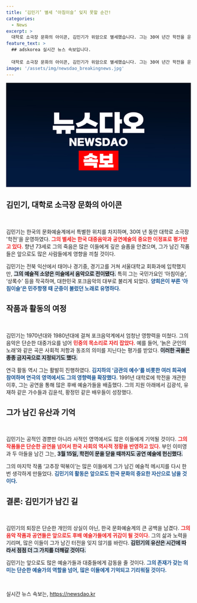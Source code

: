 ```yaml
---
title: ‘김민기’ 별세 ‘아침이슬’ 잊지 못할 순간!
categories:
  - News
excerpt: >
  대학로 소극장 문화의 아이콘, 김민기가 위암으로 별세했습니다. 그는 30여 년간 학전을 운영하며 수많은 예술인을 배출한 대한민국 포크 음악의 대부로, 후배들에게 길을 밝혀주었습니다.
feature_text: >
  ## adskorea 실시간 뉴스 속보입니다.

  대학로 소극장 문화의 아이콘, 김민기가 위암으로 별세했습니다. 그는 30여 년간 학전을 운영하며 수많은 예술인을 배출한 대한민국 포크 음악의 대부로, 후배들에게 길을 밝혀주었습니다.
image: '/assets/img/newsdao_breakingnews.jpg'
---
```


<p><img src="/assets/img/newsdao_breakingnews.jpg" alt="adskorea 속보" /></p>

<h2 data-ke-size="size26">김민기, 대학로 소극장 문화의 아이콘</h2>

<p data-ke-size="size16">&nbsp;</p>

<p>김민기는 한국의 문화예술계에서 특별한 위치를 차지하며, 30여 년 동안 대학로 소극장 '학전'을 운영하였다. <b><span style="color: #ee2323;">그의 별세는 한국 대중음악과 공연예술의 중요한 이정표로 평가받고 있다.</span></b> 향년 73세로 그의 죽음은 많은 이들에게 깊은 슬픔을 안겼으며, 그가 남긴 작품들은 앞으로도 많은 사람들에게 영향을 끼칠 것이다.</p>

<p>김민기는 전북 익산에서 태어나 경기중, 경기고를 거쳐 서울대학교 회화과에 입학했지만, <b><span style="background-color: #21538527;">그의 예술적 소양은 미술에서 음악으로 전이됐다.</span></b> 특히 그는 국민가요인 ‘아침이슬’, ‘상록수’ 등을 작곡하며, 대한민국 포크음악의 대부로 불리게 되었다. <b><span style="color: #1a5490;">양희은이 부른 ‘아침이슬’은 민주항쟁 때 군중이 불렀던 노래로 유명하다.</span></b></p>

<h2 data-ke-size="size26">작품과 활동의 여정</h2>

<p data-ke-size="size16">&nbsp;</p>

<p>김민기는 1970년대와 1980년대에 걸쳐 포크음악계에서 엄청난 영향력을 미쳤다. 그의 음악은 단순한 대중가요를 넘어 <b><span style="color: #ee2323;">민중의 목소리로 자리 잡았다.</span></b> 예를 들어, ‘늙은 군인의 노래’와 같은 곡은 사회적 저항과 동조의 의미를 지닌다는 평가를 받았다. <b><span style="background-color: #21538527;">이러한 곡들은 종종 금지곡으로 지정되기도 했다.</span></b></p>

<p>연극 활동 역시 그는 활발히 진행하였다. <b><span style="color: #1a5490;">김지하의 ‘금관의 예수’를 비롯한 여러 희곡에 참여하며 연극의 영역에서도 그의 영향력을 확장했다.</span></b> 1991년 대학로에 학전을 개관한 이후, 그는 공연을 통해 많은 후배 예술가들을 배출했다. 그의 지원 아래에서 김광석, 유재하 같은 가수들과 김윤석, 황정민 같은 배우들이 성장했다.</p>

<h2 data-ke-size="size26">그가 남긴 유산과 기억</h2>

<p data-ke-size="size16">&nbsp;</p>

<p>김민기는 공적인 경뿐만 아니라 사적인 영역에서도 많은 이들에게 기억될 것이다. <b><span style="color: #ee2323;">그의 작품들은 단순한 공연을 넘어서 한국 사회의 역사적 정황을 반영하고 있다.</span></b> 부인 이미영과 두 아들을 남긴 그는, <b><span style="background-color: #21538527;">3월 15일, 학전이 문을 닫을 때까지도 공연 예술에 헌신했다.</span></b> </p>

<p>그의 마지막 작품 ‘고추장 떡볶이’는 많은 이들에게 그가 남긴 예술적 메시지를 다시 한번 생각하게 만들었다. <b><span style="color: #1a5490;">김민기의 활동은 앞으로도 한국 문화의 중요한 자산으로 남을 것이다.</span></b> </p>

<h2 data-ke-size="size26">결론: 김민기가 남긴 길</h2>

<p data-ke-size="size16">&nbsp;</p>

<p>김민기의 퇴장은 단순한 개인의 상실이 아닌, 한국 문화예술계의 큰 공백을 남겼다. <b><span style="color: #ee2323;">그의 음악 작품과 공연들은 앞으로도 후배 예술가들에게 귀감이 될 것이다.</span></b> 그의 삶과 노력을 기리며, 많은 이들이 그가 남긴 터전을 잊지 않기를 바란다. <b><span style="background-color: #21538527;">김민기의 유산은 시간에 따라서 점점 더 그 가치를 더해갈 것이다.</span></b> </p>

<p>김민기는 앞으로도 많은 예술가들과 대중들에게 감동을 줄 것이다. <b><span style="color: #1a5490;">그의 존재가 갖는 의미는 단순한 예술가의 역할을 넘어, 많은 이들에게 기억되고 기리워질 것이다.</span></b> </p>

<p data-ke-size="size16">&nbsp;</p>
실시간 뉴스 속보는, <a href="https://newsdao.kr" rel="dofollow">https://newsdao.kr</a>



